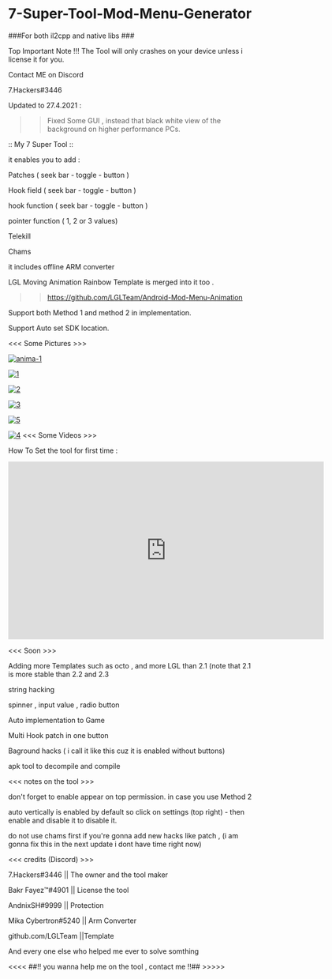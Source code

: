 # 7-Super-Tool-Mod-Menu-Generator
###For both il2cpp and native libs ###

Top Important Note !!!  The Tool will only crashes on your device unless i license it for you. 

Contact ME on Discord 

7.Hackers#3446

Updated to 27.4.2021 : 
 >> Fixed Some GUI , instead that black white view of the background on higher performance PCs. 
 
:: My 7 Super Tool :: 

it enables you to add : 

   Patches ( seek bar - toggle - button )

Hook field ( seek bar - toggle - button )

hook function ( seek bar - toggle - button )

pointer function ( 1, 2 or 3 values)

Telekill

Chams


it includes  offline ARM converter 

LGL Moving Animation Rainbow Template is merged into it too . 

>> https://github.com/LGLTeam/Android-Mod-Menu-Animation

Support both  Method 1 and method 2 in implementation.

Support Auto set SDK location.


<<< Some Pictures >>>
 

<a href="https://ibb.co/ts9CPfv"><img src="https://i.ibb.co/VSsBpyz/anima-1.gif" alt="anima-1" border="0"></a>

<a href="https://imgbb.com/"><img src="https://i.ibb.co/X8mcvGz/1.png" alt="1" border="0" /></a>

<a href="https://ibb.co/hBR9hSw"><img src="https://i.ibb.co/D9DWsZT/2.png" alt="2" border="0" /></a>

<a href="https://ibb.co/znk6kmS"><img src="https://i.ibb.co/bWfbf6r/3.png" alt="3" border="0" /></a>

<a href="https://ibb.co/PZm9Njz"><img src="https://i.ibb.co/Z6LYVX1/5.png" alt="5" border="0" /></a>

<a href="https://ibb.co/x3J19cB"><img src="https://i.ibb.co/XVS70dK/4.png" alt="4" border="0" /></a>
<<< Some Videos >>>

How To Set the tool for first time : 

<iframe width="640" height="360" frameborder="0" src="https://mega.nz/embed/QAUTiIaQ#fZumeTkxmwR9Yqx0-MWxuAxPjRH8qU4xFsXFBGHHfcQ" allowfullscreen ></iframe>

<<< Soon >>>

Adding more Templates such as octo , and more LGL than 2.1 (note that 2.1 is more stable than 2.2 and 2.3

string hacking 

spinner , input value , radio button 

Auto implementation to Game 

Multi Hook patch in one button

Baground hacks ( i call it like this cuz it is enabled without buttons)

apk tool to decompile and compile

<<< notes on the tool >>>

 don't forget to enable appear on top permission. in case you use Method 2

 auto vertically is enabled by default so click on settings (top right) - then enable and disable it to disable it.

do not use chams first if you're gonna add new hacks like patch , (i am gonna fix this in the next update i dont have time right now)

<<< credits (Discord) >>>

7.Hackers#3446      || The owner and the tool maker

Bakr Fayez™#4901    || License the tool

AndnixSH#9999       || Protection

Mika Cybertron#5240 || Arm Converter

github.com/LGLTeam  ||Template

And every one else who helped me ever to solve somthing

<<<< ##!! you wanna help me on the tool , contact me !!## >>>>>

